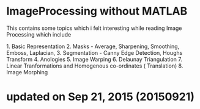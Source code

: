 # ImageProcessing without MATLAB
<p>This contains some topics which i felt interesting while reading Image Processing which include</p>
1. Basic Representation
2. Masks - Average, Sharpening, Smoothing, Emboss, Laplacian, 
3. Segmentation - Canny Edge Detection, Houghs Transform
4. Anologies
5. Image Warping
6. Delaunay Triangulation
7. Linear Tranformations and Homogenous co-ordinates ( Translation)
8. Image Morphing

# updated on Sep 21, 2015 (20150921)
